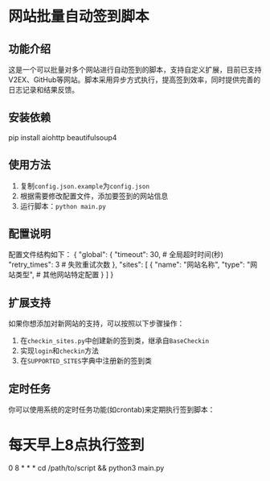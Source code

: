 # 网站批量自动签到脚本

## 功能介绍

这是一个可以批量对多个网站进行自动签到的脚本，支持自定义扩展，目前已支持V2EX、GitHub等网站。脚本采用异步方式执行，提高签到效率，同时提供完善的日志记录和结果反馈。

## 安装依赖
pip install aiohttp beautifulsoup4
## 使用方法

1. 复制`config.json.example`为`config.json`
2. 根据需要修改配置文件，添加要签到的网站信息
3. 运行脚本：`python main.py`

## 配置说明

配置文件结构如下：
{
    "global": {
        "timeout": 30,  # 全局超时时间(秒)
        "retry_times": 3  # 失败重试次数
    },
    "sites": [
        {
            "name": "网站名称",
            "type": "网站类型",
            # 其他网站特定配置
        }
    ]
}
## 扩展支持

如果你想添加对新网站的支持，可以按照以下步骤操作：

1. 在`checkin_sites.py`中创建新的签到类，继承自`BaseCheckin`
2. 实现`login`和`checkin`方法
3. 在`SUPPORTED_SITES`字典中注册新的签到类

## 定时任务

你可以使用系统的定时任务功能(如crontab)来定期执行签到脚本：
# 每天早上8点执行签到
0 8 * * * cd /path/to/script && python3 main.py    
